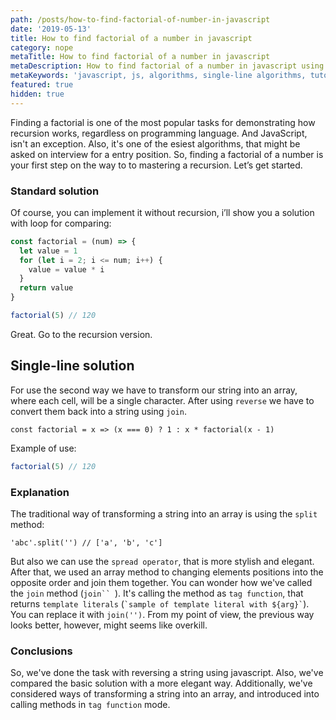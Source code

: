 ```yaml
---
path: /posts/how-to-find-factorial-of-number-in-javascript
date: '2019-05-13'
title: How to find factorial of a number in javascript
category: nope
metaTitle: How to find factorial of a number in javascript
metaDescription: How to find factorial of a number in javascript using recursion
metaKeywords: 'javascript, js, algorithms, single-line algorithms, tutorials, factorial, recursion'
featured: true
hidden: true
---
```


Finding a factorial is one of the most popular tasks for demonstrating how recursion works, regardless on programming language. And JavaScript, isn't an exception. Also, it's one of the esiest algorithms, that might be asked on interview for a entry position. So, finding a factorial of a number is your first step on the way to to mastering a recursion. Let’s get started.

### Standard solution

Of course, you can implement it without recursion, i’ll show you a solution with loop for comparing:

```js:title=index.js
const factorial = (num) => {
  let value = 1
  for (let i = 2; i <= num; i++) {
    value = value * i
  }
  return value
}

factorial(5) // 120
```

Great. Go to the recursion version.

## Single-line solution
For use the second way we have to transform our string into an array, where each cell, will be a single character. After using ```reverse``` we have to convert them back into a string using ```join```.

```js:title=Single-line solution
const factorial = x => (x === 0) ? 1 : x * factorial(x - 1)
```

Example of use:

```js
factorial(5) // 120
```

### Explanation

The traditional way of transforming a string into an array is using the ```split``` method:

```js:title=split
'abc'.split('') // ['a', 'b', 'c']
```

But also we can use the ```spread operator```, that is more stylish and elegant. After that, we used an array method to changing elements positions into the opposite order and join them together. You can wonder how we've called the ```join``` method (```join`` ```). It's calling the method as ```tag function```, that returns ```template literals``` (``` `sample of template literal with ${arg}` ```). You can replace it with ```join('')```. From my point of view, the previous way looks better, however, might seems like overkill.

### Conclusions

So, we've done the task with reversing a string using javascript. Also, we've compared the basic solution with a more elegant way. Additionally, we've considered ways of transforming a string into an array, and introduced into calling methods in ```tag function``` mode.
